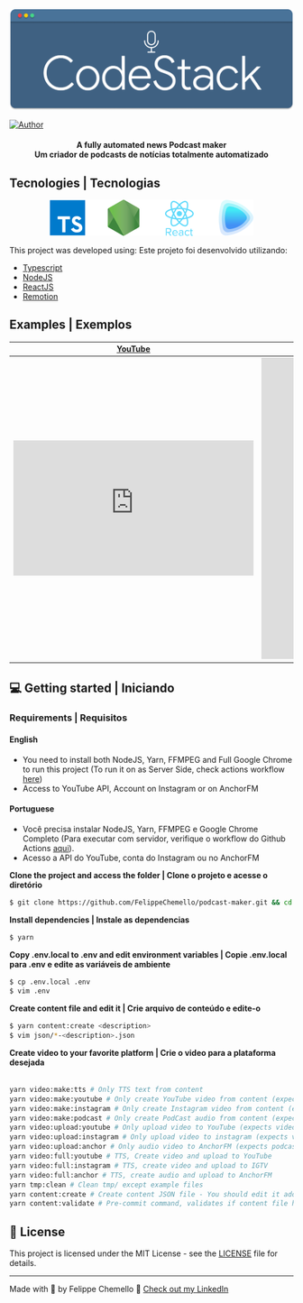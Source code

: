 <div align="center">
  <img src="assets/LogoPodcast.png">
</div>

[![Author](https://img.shields.io/badge/Author-FelippeChemello-%237895B0)](https://github.com/FelippeChemello)

<h4 align="center">
   A fully automated news Podcast maker <br>
   Um criador de podcasts de notícias totalmente automatizado
</h4>

## Tecnologies | Tecnologias

<div align="center">
  <img src="assets/TechLogos.png" style="height='128px'">
</div>

This project was developed using:
Este projeto foi desenvolvido utilizando:

-   [Typescript](https://www.typescriptlang.org/)
-   [NodeJS](https://nodejs.dev/)
-   [ReactJS](https://reactjs.org/)
-   [Remotion](https://www.remotion.dev/)

## Examples | Exemplos

| [YouTube](https://www.youtube.com/channel/UCEQb3ajJgTK_Xr33OE0jeoQ) | [Instagram](https://www.instagram.com/codestackme/) | [Podcast](https://anchor.fm/codestack) |
| --- | --- | --- |
| <iframe width="426" height="240" src="https://www.youtube.com/embed/ePc9ljAkIjc" title="YouTube video player" frameborder="0" allow="accelerometer; autoplay; clipboard-write; encrypted-media; gyroscope; picture-in-picture" allowfullscreen></iframe> | <iframe src="https://instagram.com/tv/CN2jdC4Aelc/embed" frameborder="0" allowfullscreen scrolling="no" allowtransparency width="300" height="535"></iframe> |  <iframe src="https://anchor.fm/codestack/embed/episodes/CodeStack-News-Primeira-Ferrari-eltrica--Arma-futurista-derruba-drones-militares--Europa-quer-banir-parcialmente-IAs-ev1p36" height="102px" width="400px" frameborder="0" scrolling="no"></iframe> |

## 💻 Getting started | Iniciando

### Requirements | Requisitos

#### English
-   You need to install both NodeJS, Yarn, FFMPEG and Full Google Chrome to run this project (To run it on as Server Side, check actions workflow [here](https://github.com/FelippeChemello/podcast-maker/blob/master/.github/workflows/main.yml))
-   Access to YouTube API, Account on Instagram or on AnchorFM

#### Portuguese
-   Você precisa instalar NodeJS, Yarn, FFMPEG e Google Chrome Completo (Para executar com servidor, verifique o workflow do Github Actions [aqui](https://github.com/FelippeChemello/podcast-maker/blob/master/.github/workflows/main.yml)).
-   Acesso a API do YouTube, conta do Instagram ou no AnchorFM

**Clone the project and access the folder | Clone o projeto e acesse o diretório**

```bash
$ git clone https://github.com/FelippeChemello/podcast-maker.git && cd podcast-maker
```

**Install dependencies | Instale as dependencias**

```bash
$ yarn
```

**Copy .env.local to .env and edit environment variables | Copie .env.local para .env e edite as variáveis de ambiente**

```bash
$ cp .env.local .env
$ vim .env
```

**Create content file and edit it | Crie arquivo de conteúdo e edite-o**

```bash
$ yarn content:create <description>
$ vim json/*-<description>.json
```

**Create video to your favorite platform | Crie o video para a plataforma desejada**

```bash

yarn video:make:tts # Only TTS text from content
yarn video:make:youtube # Only create YouTube video from content (expects TTS has already been created)
yarn video:make:instagram # Only create Instagram video from content (expects TTS has already been created)
yarn video:make:podcast # Only create PodCast audio from content (expects TTS has already been created)
yarn video:upload:youtube # Only upload video to YouTube (expects video has been created)
yarn video:upload:instagram # Only upload video to instagram (expects video has been created)
yarn video:upload:anchor # Only audio video to AnchorFM (expects podcast audio has been created)
yarn video:full:youtube # TTS, Create video and upload to YouTube
yarn video:full:instagram # TTS, create video and upload to IGTV
yarn video:full:anchor # TTS, create audio and upload to AnchorFM
yarn tmp:clean # Clean tmp/ except example files
yarn content:create # Create content JSON file - You should edit it adding your data and news
yarn content:validate # Pre-commit command, validates if content file has been filled correctly
```

## 📝 License

This project is licensed under the MIT License - see the [LICENSE](LICENSE) file for details.

---

Made with 💜 by Felippe Chemello 👋 [Check out my LinkedIn](https://www.linkedin.com/in/felippechemello/)
